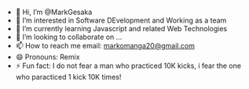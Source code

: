 - 👋 Hi, I’m @MarkGesaka
- 👀 I’m interested in Software DEvelopment and Working as a team
- 🌱 I’m currently learning Javascript and related Web Technologies
- 💞️ I’m looking to collaborate on ...
- 📫 How to reach me email: markomanga20@gmail.com
- 😄 Pronouns: Remix
- ⚡ Fun fact: I do not fear a man who practiced 10K kicks, i fear the one who paracticed 1 kick 10K times!

<!---
MarkGesaka/MarkGesaka is a ✨ special ✨ repository because its `README.md` (this file) appears on your GitHub profile.
You can click the Preview link to take a look at your changes.
--->
